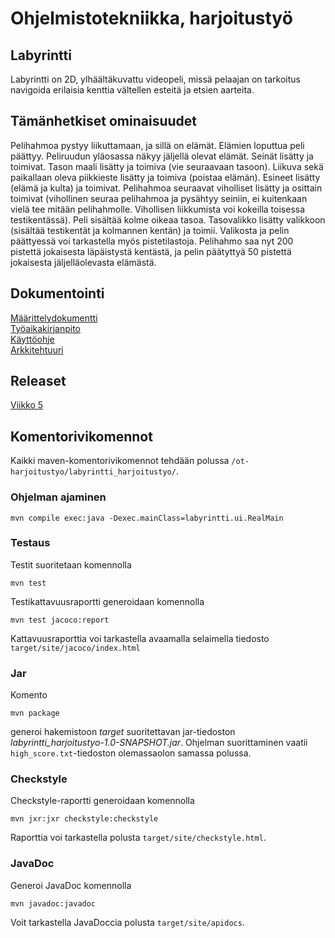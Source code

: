 # Ohjelmistotekniikka, harjoitustyö
## Labyrintti  
Labyrintti on 2D, ylhäältäkuvattu videopeli, missä pelaajan on tarkoitus navigoida erilaisia kenttia vältellen esteitä ja
etsien aarteita.
## Tämänhetkiset ominaisuudet
Pelihahmoa pystyy liikuttamaan, ja sillä on elämät. Elämien loputtua peli päättyy. Peliruudun yläosassa näkyy jäljellä olevat elämät. Seinät lisätty ja toimivat. Tason maali lisätty ja toimiva (vie seuraavaan tasoon). Liikuva sekä paikallaan oleva piikkieste lisätty ja toimiva (poistaa elämän). Esineet lisätty (elämä ja kulta) ja toimivat. Pelihahmoa seuraavat viholliset lisätty ja osittain toimivat (vihollinen seuraa pelihahmoa ja pysähtyy seiniin, ei kuitenkaan vielä tee mitään pelihahmolle. Vihollisen liikkumista voi kokeilla toisessa testikentässä). Peli sisältää kolme oikeaa tasoa. Tasovalikko lisätty valikkoon (sisältää testikentät ja kolmannen kentän) ja toimii. Valikosta ja pelin päättyessä voi tarkastella myös pistetilastoja. Pelihahmo saa nyt 200 pistettä jokaisesta läpäistystä kentästä, ja pelin päätyttyä 50 pistettä jokaisesta jäljelläolevasta elämästä.
## Dokumentointi
[Määrittelydokumentti](https://github.com/ikpa/ot-harjoitustyo/blob/master/dokumentointi/maarittelydokumentti.md)  
[Työaikakirjanpito](https://github.com/ikpa/ot-harjoitustyo/blob/master/dokumentointi/tyoaikakirjanpito.md)  
[Käyttöohje](https://github.com/ikpa/ot-harjoitustyo/blob/master/dokumentointi/kayttoohje.md)  
[Arkkitehtuuri](https://github.com/ikpa/ot-harjoitustyo/blob/master/dokumentointi/arkitehtuuri.md)
## Releaset
[Viikko 5](https://github.com/ikpa/ot-harjoitustyo/releases/tag/v1.0)
## Komentorivikomennot
Kaikki maven-komentorivikomennot tehdään polussa `/ot-harjoitustyo/labyrintti_harjoitustyo/`.
### Ohjelman ajaminen
`mvn compile exec:java -Dexec.mainClass=labyrintti.ui.RealMain`
### Testaus
Testit suoritetaan komennolla  

`mvn test`  

Testikattavuusraportti generoidaan komennolla  

`mvn test jacoco:report`  

Kattavuusraporttia voi tarkastella avaamalla selaimella tiedosto `target/site/jacoco/index.html`
### Jar
Komento  

`mvn package`  

generoi hakemistoon *target* suoritettavan jar-tiedoston *labyrintti_harjoitustyo-1.0-SNAPSHOT.jar*. Ohjelman suorittaminen vaatii `high_score.txt`-tiedoston olemassaolon samassa polussa.
### Checkstyle
Checkstyle-raportti generoidaan komennolla  

`mvn jxr:jxr checkstyle:checkstyle`  

Raporttia voi tarkastella polusta `target/site/checkstyle.html`.

### JavaDoc
Generoi JavaDoc komennolla  

`mvn javadoc:javadoc`  

Voit tarkastella JavaDoccia polusta `target/site/apidocs`.
